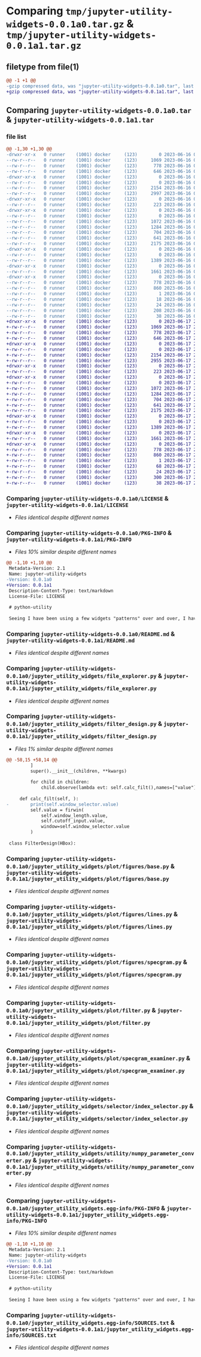 # Comparing `tmp/jupyter-utility-widgets-0.0.1a0.tar.gz` & `tmp/jupyter-utility-widgets-0.0.1a1.tar.gz`

## filetype from file(1)

```diff
@@ -1 +1 @@
-gzip compressed data, was "jupyter-utility-widgets-0.0.1a0.tar", last modified: Fri Jun 16 08:47:30 2023, max compression
+gzip compressed data, was "jupyter-utility-widgets-0.0.1a1.tar", last modified: Sat Jun 17 22:34:41 2023, max compression
```

## Comparing `jupyter-utility-widgets-0.0.1a0.tar` & `jupyter-utility-widgets-0.0.1a1.tar`

### file list

```diff
@@ -1,30 +1,30 @@
-drwxr-xr-x   0 runner    (1001) docker     (123)        0 2023-06-16 08:47:30.247846 jupyter-utility-widgets-0.0.1a0/
--rw-r--r--   0 runner    (1001) docker     (123)     1069 2023-06-16 08:47:18.000000 jupyter-utility-widgets-0.0.1a0/LICENSE
--rw-r--r--   0 runner    (1001) docker     (123)      778 2023-06-16 08:47:30.247846 jupyter-utility-widgets-0.0.1a0/PKG-INFO
--rw-r--r--   0 runner    (1001) docker     (123)      646 2023-06-16 08:47:18.000000 jupyter-utility-widgets-0.0.1a0/README.md
-drwxr-xr-x   0 runner    (1001) docker     (123)        0 2023-06-16 08:47:30.247846 jupyter-utility-widgets-0.0.1a0/jupyter_utility_widgets/
--rw-r--r--   0 runner    (1001) docker     (123)        0 2023-06-16 08:47:18.000000 jupyter-utility-widgets-0.0.1a0/jupyter_utility_widgets/__init__.py
--rw-r--r--   0 runner    (1001) docker     (123)     2154 2023-06-16 08:47:18.000000 jupyter-utility-widgets-0.0.1a0/jupyter_utility_widgets/file_explorer.py
--rw-r--r--   0 runner    (1001) docker     (123)     2997 2023-06-16 08:47:18.000000 jupyter-utility-widgets-0.0.1a0/jupyter_utility_widgets/filter_design.py
-drwxr-xr-x   0 runner    (1001) docker     (123)        0 2023-06-16 08:47:30.247846 jupyter-utility-widgets-0.0.1a0/jupyter_utility_widgets/plot/
--rw-r--r--   0 runner    (1001) docker     (123)      223 2023-06-16 08:47:18.000000 jupyter-utility-widgets-0.0.1a0/jupyter_utility_widgets/plot/__init__.py
-drwxr-xr-x   0 runner    (1001) docker     (123)        0 2023-06-16 08:47:30.247846 jupyter-utility-widgets-0.0.1a0/jupyter_utility_widgets/plot/figures/
--rw-r--r--   0 runner    (1001) docker     (123)        0 2023-06-16 08:47:18.000000 jupyter-utility-widgets-0.0.1a0/jupyter_utility_widgets/plot/figures/__init__.py
--rw-r--r--   0 runner    (1001) docker     (123)     1072 2023-06-16 08:47:18.000000 jupyter-utility-widgets-0.0.1a0/jupyter_utility_widgets/plot/figures/base.py
--rw-r--r--   0 runner    (1001) docker     (123)     1284 2023-06-16 08:47:18.000000 jupyter-utility-widgets-0.0.1a0/jupyter_utility_widgets/plot/figures/lines.py
--rw-r--r--   0 runner    (1001) docker     (123)      704 2023-06-16 08:47:18.000000 jupyter-utility-widgets-0.0.1a0/jupyter_utility_widgets/plot/figures/specgram.py
--rw-r--r--   0 runner    (1001) docker     (123)      641 2023-06-16 08:47:18.000000 jupyter-utility-widgets-0.0.1a0/jupyter_utility_widgets/plot/filter.py
--rw-r--r--   0 runner    (1001) docker     (123)     2175 2023-06-16 08:47:18.000000 jupyter-utility-widgets-0.0.1a0/jupyter_utility_widgets/plot/specgram_examiner.py
-drwxr-xr-x   0 runner    (1001) docker     (123)        0 2023-06-16 08:47:30.247846 jupyter-utility-widgets-0.0.1a0/jupyter_utility_widgets/selector/
--rw-r--r--   0 runner    (1001) docker     (123)        0 2023-06-16 08:47:18.000000 jupyter-utility-widgets-0.0.1a0/jupyter_utility_widgets/selector/__init__.py
--rw-r--r--   0 runner    (1001) docker     (123)     1389 2023-06-16 08:47:18.000000 jupyter-utility-widgets-0.0.1a0/jupyter_utility_widgets/selector/index_selector.py
-drwxr-xr-x   0 runner    (1001) docker     (123)        0 2023-06-16 08:47:30.247846 jupyter-utility-widgets-0.0.1a0/jupyter_utility_widgets/utility/
--rw-r--r--   0 runner    (1001) docker     (123)     1661 2023-06-16 08:47:18.000000 jupyter-utility-widgets-0.0.1a0/jupyter_utility_widgets/utility/numpy_parameter_converter.py
-drwxr-xr-x   0 runner    (1001) docker     (123)        0 2023-06-16 08:47:30.247846 jupyter-utility-widgets-0.0.1a0/jupyter_utility_widgets.egg-info/
--rw-r--r--   0 runner    (1001) docker     (123)      778 2023-06-16 08:47:30.000000 jupyter-utility-widgets-0.0.1a0/jupyter_utility_widgets.egg-info/PKG-INFO
--rw-r--r--   0 runner    (1001) docker     (123)      860 2023-06-16 08:47:30.000000 jupyter-utility-widgets-0.0.1a0/jupyter_utility_widgets.egg-info/SOURCES.txt
--rw-r--r--   0 runner    (1001) docker     (123)        1 2023-06-16 08:47:30.000000 jupyter-utility-widgets-0.0.1a0/jupyter_utility_widgets.egg-info/dependency_links.txt
--rw-r--r--   0 runner    (1001) docker     (123)       18 2023-06-16 08:47:30.000000 jupyter-utility-widgets-0.0.1a0/jupyter_utility_widgets.egg-info/requires.txt
--rw-r--r--   0 runner    (1001) docker     (123)       24 2023-06-16 08:47:30.000000 jupyter-utility-widgets-0.0.1a0/jupyter_utility_widgets.egg-info/top_level.txt
--rw-r--r--   0 runner    (1001) docker     (123)      208 2023-06-16 08:47:18.000000 jupyter-utility-widgets-0.0.1a0/pyproject.toml
--rw-r--r--   0 runner    (1001) docker     (123)       38 2023-06-16 08:47:30.247846 jupyter-utility-widgets-0.0.1a0/setup.cfg
+drwxr-xr-x   0 runner    (1001) docker     (123)        0 2023-06-17 22:34:41.644863 jupyter-utility-widgets-0.0.1a1/
+-rw-r--r--   0 runner    (1001) docker     (123)     1069 2023-06-17 22:34:29.000000 jupyter-utility-widgets-0.0.1a1/LICENSE
+-rw-r--r--   0 runner    (1001) docker     (123)      778 2023-06-17 22:34:41.640863 jupyter-utility-widgets-0.0.1a1/PKG-INFO
+-rw-r--r--   0 runner    (1001) docker     (123)      646 2023-06-17 22:34:29.000000 jupyter-utility-widgets-0.0.1a1/README.md
+drwxr-xr-x   0 runner    (1001) docker     (123)        0 2023-06-17 22:34:41.640863 jupyter-utility-widgets-0.0.1a1/jupyter_utility_widgets/
+-rw-r--r--   0 runner    (1001) docker     (123)        0 2023-06-17 22:34:29.000000 jupyter-utility-widgets-0.0.1a1/jupyter_utility_widgets/__init__.py
+-rw-r--r--   0 runner    (1001) docker     (123)     2154 2023-06-17 22:34:29.000000 jupyter-utility-widgets-0.0.1a1/jupyter_utility_widgets/file_explorer.py
+-rw-r--r--   0 runner    (1001) docker     (123)     2955 2023-06-17 22:34:29.000000 jupyter-utility-widgets-0.0.1a1/jupyter_utility_widgets/filter_design.py
+drwxr-xr-x   0 runner    (1001) docker     (123)        0 2023-06-17 22:34:41.640863 jupyter-utility-widgets-0.0.1a1/jupyter_utility_widgets/plot/
+-rw-r--r--   0 runner    (1001) docker     (123)      223 2023-06-17 22:34:29.000000 jupyter-utility-widgets-0.0.1a1/jupyter_utility_widgets/plot/__init__.py
+drwxr-xr-x   0 runner    (1001) docker     (123)        0 2023-06-17 22:34:41.640863 jupyter-utility-widgets-0.0.1a1/jupyter_utility_widgets/plot/figures/
+-rw-r--r--   0 runner    (1001) docker     (123)        0 2023-06-17 22:34:29.000000 jupyter-utility-widgets-0.0.1a1/jupyter_utility_widgets/plot/figures/__init__.py
+-rw-r--r--   0 runner    (1001) docker     (123)     1072 2023-06-17 22:34:29.000000 jupyter-utility-widgets-0.0.1a1/jupyter_utility_widgets/plot/figures/base.py
+-rw-r--r--   0 runner    (1001) docker     (123)     1284 2023-06-17 22:34:29.000000 jupyter-utility-widgets-0.0.1a1/jupyter_utility_widgets/plot/figures/lines.py
+-rw-r--r--   0 runner    (1001) docker     (123)      704 2023-06-17 22:34:29.000000 jupyter-utility-widgets-0.0.1a1/jupyter_utility_widgets/plot/figures/specgram.py
+-rw-r--r--   0 runner    (1001) docker     (123)      641 2023-06-17 22:34:29.000000 jupyter-utility-widgets-0.0.1a1/jupyter_utility_widgets/plot/filter.py
+-rw-r--r--   0 runner    (1001) docker     (123)     2175 2023-06-17 22:34:29.000000 jupyter-utility-widgets-0.0.1a1/jupyter_utility_widgets/plot/specgram_examiner.py
+drwxr-xr-x   0 runner    (1001) docker     (123)        0 2023-06-17 22:34:41.640863 jupyter-utility-widgets-0.0.1a1/jupyter_utility_widgets/selector/
+-rw-r--r--   0 runner    (1001) docker     (123)        0 2023-06-17 22:34:29.000000 jupyter-utility-widgets-0.0.1a1/jupyter_utility_widgets/selector/__init__.py
+-rw-r--r--   0 runner    (1001) docker     (123)     1389 2023-06-17 22:34:29.000000 jupyter-utility-widgets-0.0.1a1/jupyter_utility_widgets/selector/index_selector.py
+drwxr-xr-x   0 runner    (1001) docker     (123)        0 2023-06-17 22:34:41.640863 jupyter-utility-widgets-0.0.1a1/jupyter_utility_widgets/utility/
+-rw-r--r--   0 runner    (1001) docker     (123)     1661 2023-06-17 22:34:29.000000 jupyter-utility-widgets-0.0.1a1/jupyter_utility_widgets/utility/numpy_parameter_converter.py
+drwxr-xr-x   0 runner    (1001) docker     (123)        0 2023-06-17 22:34:41.640863 jupyter-utility-widgets-0.0.1a1/jupyter_utility_widgets.egg-info/
+-rw-r--r--   0 runner    (1001) docker     (123)      778 2023-06-17 22:34:41.000000 jupyter-utility-widgets-0.0.1a1/jupyter_utility_widgets.egg-info/PKG-INFO
+-rw-r--r--   0 runner    (1001) docker     (123)      860 2023-06-17 22:34:41.000000 jupyter-utility-widgets-0.0.1a1/jupyter_utility_widgets.egg-info/SOURCES.txt
+-rw-r--r--   0 runner    (1001) docker     (123)        1 2023-06-17 22:34:41.000000 jupyter-utility-widgets-0.0.1a1/jupyter_utility_widgets.egg-info/dependency_links.txt
+-rw-r--r--   0 runner    (1001) docker     (123)       68 2023-06-17 22:34:41.000000 jupyter-utility-widgets-0.0.1a1/jupyter_utility_widgets.egg-info/requires.txt
+-rw-r--r--   0 runner    (1001) docker     (123)       24 2023-06-17 22:34:41.000000 jupyter-utility-widgets-0.0.1a1/jupyter_utility_widgets.egg-info/top_level.txt
+-rw-r--r--   0 runner    (1001) docker     (123)      300 2023-06-17 22:34:29.000000 jupyter-utility-widgets-0.0.1a1/pyproject.toml
+-rw-r--r--   0 runner    (1001) docker     (123)       38 2023-06-17 22:34:41.644863 jupyter-utility-widgets-0.0.1a1/setup.cfg
```

### Comparing `jupyter-utility-widgets-0.0.1a0/LICENSE` & `jupyter-utility-widgets-0.0.1a1/LICENSE`

 * *Files identical despite different names*

### Comparing `jupyter-utility-widgets-0.0.1a0/PKG-INFO` & `jupyter-utility-widgets-0.0.1a1/PKG-INFO`

 * *Files 10% similar despite different names*

```diff
@@ -1,10 +1,10 @@
 Metadata-Version: 2.1
 Name: jupyter-utility-widgets
-Version: 0.0.1a0
+Version: 0.0.1a1
 Description-Content-Type: text/markdown
 License-File: LICENSE
 
 # python-utility
 
 Seeing I have been using a few widgets "patterns" over and over, I have decided to share and pack them in a convenient manner.
```

### Comparing `jupyter-utility-widgets-0.0.1a0/README.md` & `jupyter-utility-widgets-0.0.1a1/README.md`

 * *Files identical despite different names*

### Comparing `jupyter-utility-widgets-0.0.1a0/jupyter_utility_widgets/file_explorer.py` & `jupyter-utility-widgets-0.0.1a1/jupyter_utility_widgets/file_explorer.py`

 * *Files identical despite different names*

### Comparing `jupyter-utility-widgets-0.0.1a0/jupyter_utility_widgets/filter_design.py` & `jupyter-utility-widgets-0.0.1a1/jupyter_utility_widgets/filter_design.py`

 * *Files 1% similar despite different names*

```diff
@@ -58,15 +58,14 @@
         ]
         super().__init__(children, **kwargs)
 
         for child in children:
             child.observe(lambda evt: self.calc_filt(),names=["value"])
     
     def calc_filt(self, ):
-        print(self.window_selector.value)
         self.value = firwin(
             self.window_length.value,
             self.cutoff_input.value,
             window=self.window_selector.value
         )
 
 class FilterDesign(HBox):
```

### Comparing `jupyter-utility-widgets-0.0.1a0/jupyter_utility_widgets/plot/figures/base.py` & `jupyter-utility-widgets-0.0.1a1/jupyter_utility_widgets/plot/figures/base.py`

 * *Files identical despite different names*

### Comparing `jupyter-utility-widgets-0.0.1a0/jupyter_utility_widgets/plot/figures/lines.py` & `jupyter-utility-widgets-0.0.1a1/jupyter_utility_widgets/plot/figures/lines.py`

 * *Files identical despite different names*

### Comparing `jupyter-utility-widgets-0.0.1a0/jupyter_utility_widgets/plot/figures/specgram.py` & `jupyter-utility-widgets-0.0.1a1/jupyter_utility_widgets/plot/figures/specgram.py`

 * *Files identical despite different names*

### Comparing `jupyter-utility-widgets-0.0.1a0/jupyter_utility_widgets/plot/filter.py` & `jupyter-utility-widgets-0.0.1a1/jupyter_utility_widgets/plot/filter.py`

 * *Files identical despite different names*

### Comparing `jupyter-utility-widgets-0.0.1a0/jupyter_utility_widgets/plot/specgram_examiner.py` & `jupyter-utility-widgets-0.0.1a1/jupyter_utility_widgets/plot/specgram_examiner.py`

 * *Files identical despite different names*

### Comparing `jupyter-utility-widgets-0.0.1a0/jupyter_utility_widgets/selector/index_selector.py` & `jupyter-utility-widgets-0.0.1a1/jupyter_utility_widgets/selector/index_selector.py`

 * *Files identical despite different names*

### Comparing `jupyter-utility-widgets-0.0.1a0/jupyter_utility_widgets/utility/numpy_parameter_converter.py` & `jupyter-utility-widgets-0.0.1a1/jupyter_utility_widgets/utility/numpy_parameter_converter.py`

 * *Files identical despite different names*

### Comparing `jupyter-utility-widgets-0.0.1a0/jupyter_utility_widgets.egg-info/PKG-INFO` & `jupyter-utility-widgets-0.0.1a1/jupyter_utility_widgets.egg-info/PKG-INFO`

 * *Files 10% similar despite different names*

```diff
@@ -1,10 +1,10 @@
 Metadata-Version: 2.1
 Name: jupyter-utility-widgets
-Version: 0.0.1a0
+Version: 0.0.1a1
 Description-Content-Type: text/markdown
 License-File: LICENSE
 
 # python-utility
 
 Seeing I have been using a few widgets "patterns" over and over, I have decided to share and pack them in a convenient manner.
```

### Comparing `jupyter-utility-widgets-0.0.1a0/jupyter_utility_widgets.egg-info/SOURCES.txt` & `jupyter-utility-widgets-0.0.1a1/jupyter_utility_widgets.egg-info/SOURCES.txt`

 * *Files identical despite different names*

